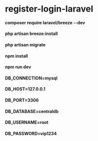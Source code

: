 # register-login-laravel #

#### composer require laravel/breeze --dev ####
#### php artisan breeze:install ####
 
#### php artisan migrate ####
#### npm install ####
#### npm run dev ####

#### DB_CONNECTION=mysql ####
#### DB_HOST=127.0.0.1 ####
#### DB_PORT=3306 ####
#### DB_DATABASE=centraldb ####
#### DB_USERNAME=root ####
#### DB_PASSWORD=vip1234 ####
